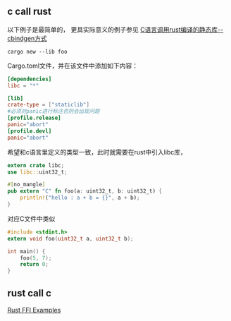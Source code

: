 

## c call rust

以下例子是最简单的， 更具实际意义的例子参见 [C语言调用rust编译的静态库--cbindgen方式](https://www.cnblogs.com/renxinyuan/articles/15830009.html)
```shell
cargo new --lib foo
```
Cargo.toml文件，并在该文件中添加如下内容：
```toml
[dependencies]
libc = "*"

[lib]
crate-type = ["staticlib"]
#必须对panic进行标注否则会出现问题
[profile.release]
panic="abort"
[profile.devl]
panic="abort"
```

希望和c语言里定义的类型一致，此时就需要在rust中引入libc库，
```rust
extern crate libc;
use libc::uint32_t;

#[no_mangle]
pub extern "C" fn foo(a: uint32_t, b: uint32_t) {
    println!("hello : a + b = {}", a + b);
}
```
对应C文件中类似
```c
#include <stdint.h>
extern void foo(uint32_t a, uint32_t b);

int main() {
    foo(5, 7);
    return 0;
}
```

## rust call c

[Rust FFI Examples](https://github.com/iceqing/rust-ffi-examples)
